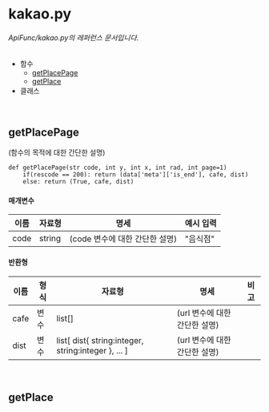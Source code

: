 # kakao.py
###### ApiFunc/kakao.py의 레퍼런스 문서입니다.
- 함수
    + [getPlacePage](#getplacepage)
    + [getPlace](#getplace)
- 클래스

<br />

## getPlacePage
(함수의 목적에 대한 간단한 설명)  
```{.python}
def getPlacePage(str code, int y, int x, int rad, int page=1)
    if(rescode == 200): return (data['meta']['is_end'], cafe, dist)
    else: return (True, cafe, dist)
```

#### 매개변수
|이름|자료형|명세|예시 입력|
|---|---|---|---|
|code|string|(code 변수에 대한 간단한 설명)|"음식점"|
  
#### 반환형
|이름|형식|자료형|명세|비고|
|---|---|---|---|---|
|cafe|변수|list[]|(url 변수에 대한 간단한 설명)||
|dist|변수|list[ dist{ string:integer, string:integer }, ... ]|(url 변수에 대한 간단한 설명)||

<br />

## getPlace

